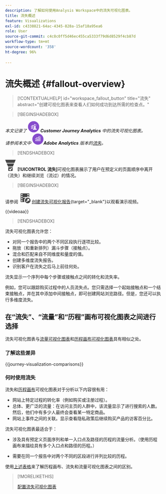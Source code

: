 ```yaml
---
description: 了解如何使用Analysis Workspace中的流失可视化图表。
title: 流失概述
feature: Visualizations
exl-id: c4338821-64ac-4345-828a-15af18a95ea6
role: User
source-git-commit: c4c8c0ff5d46ec455ca5333f79d6d8529f4cb87d
workflow-type: tm+mt
source-wordcount: '358'
ht-degree: 96%

---
```


# 流失概述 {#fallout-overview}

<!-- markdownlint-disable MD034 -->

>[!CONTEXTUALHELP]
>id="workspace_fallout_button"
>title="流失"
>abstract="创建可视化图表来查看人们如何成功到达所需的检查点。"

<!-- markdownlint-enable MD034 -->


>[!BEGINSHADEBOX]

_本文记录了_ ![CustomerJourneyAnalytics](/help/assets/icons/CustomerJourneyAnalytics.svg) _&#x200B;**Customer Journey Analytics** 中的流失可视化图表。_<br/>_请参阅本文中_ ![AdobeAnalytics](/help/assets/icons/AdobeAnalytics.svg) _&#x200B;**Adobe Analytics** 版本的[流失](https://experienceleague.adobe.com/zh-hans/docs/analytics/analyze/analysis-workspace/visualizations/fallout/fallout-flow)。_

>[!ENDSHADEBOX]

![ConversionFunnel](/help/assets/icons/ConversionFunnel.svg) **[!UICONTROL 流失]**&#x200B;可视化图表展示了用户在预定义的页面顺序中离开（流失）和继续浏览（流过）的情况。


>[!BEGINSHADEBOX]

请参阅 ![VideoCheckedOut](/help/assets/icons/VideoCheckedOut.svg) [创建流失可视化报告](https://video.tv.adobe.com/v/345883/?quality=12&learn=on){target="_blank"}以观看演示视频。

{{videoaa}}

>[!ENDSHADEBOX]


流失可视化图表允许您：

* 对同一个报告中的两个不同区段执行逐项比较。
* 拖放（和重新排列）漏斗步骤（接触点）。
* 混合和匹配来自不同维度和量度的值。
* 创建多维度流失报告。
* 识别客户在流失之后马上前往何处。

流失显示一个序列中每个步骤或接触点之间的转化和流失率。

例如，您可以跟踪购买过程中的人员流失点。您只需选择一个起始接触点和一个结束接触点，并在其中添加中间接触点，即可创建网站浏览路径。但是，您还可以执行多维度流失。

## 在“流失”、“流量”和“历程”画布可视化图表之间进行选择

流失可视化图表与[流量可视化图表](/help/analysis-workspace/visualizations/c-flow/flow.md)和[历程画布可视化图表](/help/analysis-workspace/visualizations/journey-canvas/journey-canvas.md)具有相似之处。

### 了解这些差异

<!-- Information in this snippet is shared between Journey canvas, Fallout, and Flow visualization docs -->

{{journey-visualization-comparisons}}

### 何时使用流失

流失和[历程画布](/help/analysis-workspace/visualizations/journey-canvas/journey-canvas.md)可视化图表对于分析以下内容很有用：

* 网站上特定过程的转化率（例如购买或注册过程）。
* 总体、更广泛的流量：在访问主页的人群中，该流量显示了进行搜索的人数。然后，他们中有多少人最终会查看某一特定商品。
* 网站上事件之间的关联。显示查看隐私政策后继续购买产品的访客百分比。

流失可视化图表最适合于：

* 涉及具有预定义页面序列和单一入口点及路径的历程的流量分析。（使用历程画布来描绘具有多个入口点和路径的历程。）

* 需要在同一个报告中对两个不同的区段进行并列比较的历程。

使用[上述表格](#understand-the-differences)来了解历程画布、流失和流量可视化图表之间的区别。

>[!MORELIKETHIS]
>
>[配置流失可视化图表](configuring-fallout.md)



